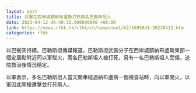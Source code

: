 ```yaml
---
layout: post
title: 以軍在西岸城鎮納布盧斯打死兩名巴勒斯坦人
date: 2023-04-12 06:40:32.000000000 +08:00
link: https://news.rthk.hk/rthk/ch/component/k2/1695841-20230412.htm
categories: rthk
---
```


以巴衝突持續。巴勒斯坦傳媒報道，巴勒斯坦武裝分子在西岸城鎮納布盧斯東部一個定居點附近同以軍駁火，兩名巴勒斯坦人被打死，另有一名巴勒斯坦人受傷，送院救治後情況穩定。

以軍表示，多名巴勒斯坦人當天開車經過納布盧斯一個檢查站時，向以軍開火，以軍因此開槍還擊並打死兩人。
